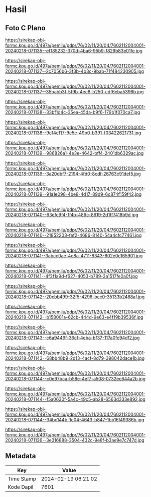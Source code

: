 # Hasil

## Foto C Plano

https://sirekap-obj-formc.kpu.go.id/497a/pemilu/pdpr/76/02/11/20/04/7602112004001-20240218-071135--ef185232-370d-4ba6-95b9-f829b83e01fe.jpg

https://sirekap-obj-formc.kpu.go.id/497a/pemilu/pdpr/76/02/11/20/04/7602112004001-20240218-071137--2c7056b6-3f3b-4b3c-9bab-71f484230905.jpg

https://sirekap-obj-formc.kpu.go.id/497a/pemilu/pdpr/76/02/11/20/04/7602112004001-20240218-071137--35babb3f-5f9b-4ec8-b250-cdf6eba5396b.jpg

https://sirekap-obj-formc.kpu.go.id/497a/pemilu/pdpr/76/02/11/20/04/7602112004001-20240218-071138--33bf1d4c-35ea-45da-b9f6-179b1f070ca7.jpg

https://sirekap-obj-formc.kpu.go.id/497a/pemilu/pdpr/76/02/11/20/04/7602112004001-20240218-071138--9c14e117-9e5e-49b0-b391-f03422621731.jpg

https://sirekap-obj-formc.kpu.go.id/497a/pemilu/pdpr/76/02/11/20/04/7602112004001-20240218-071139--986826a1-4e3e-4642-bff4-2401db6329ac.jpg

https://sirekap-obj-formc.kpu.go.id/497a/pemilu/pdpr/76/02/11/20/04/7602112004001-20240218-071139--3a20dbf7-2194-4fd0-8cdf-26763c91def5.jpg

https://sirekap-obj-formc.kpu.go.id/497a/pemilu/pdpr/76/02/11/20/04/7602112004001-20240218-071139--91a1e098-4be8-4d17-89d9-6c874f159f42.jpg

https://sirekap-obj-formc.kpu.go.id/497a/pemilu/pdpr/76/02/11/20/04/7602112004001-20240218-071140--63efc9f4-1f4b-489c-8619-2d1ff7418b9d.jpg

https://sirekap-obj-formc.kpu.go.id/497a/pemilu/pdpr/76/02/11/20/04/7602112004001-20240218-071140--21852203-fef2-4686-8140-54a4cfc77461.jpg

https://sirekap-obj-formc.kpu.go.id/497a/pemilu/pdpr/76/02/11/20/04/7602112004001-20240218-071141--3abcc0ae-4e8a-4711-8343-602e0c165901.jpg

https://sirekap-obj-formc.kpu.go.id/497a/pemilu/pdpr/76/02/11/20/04/7602112004001-20240218-071141--4f3f1a9d-f627-4053-b789-3a1517fe0a0f.jpg

https://sirekap-obj-formc.kpu.go.id/497a/pemilu/pdpr/76/02/11/20/04/7602112004001-20240218-071142--20cbb499-32f5-4296-bcc0-35133b2488af.jpg

https://sirekap-obj-formc.kpu.go.id/497a/pemilu/pdpr/76/02/11/20/04/7602112004001-20240218-071142--b158001a-62cb-444d-9e63-e4f19b39536f.jpg

https://sirekap-obj-formc.kpu.go.id/497a/pemilu/pdpr/76/02/11/20/04/7602112004001-20240218-071143--c6a9449f-36cf-4eba-bf37-117a0fc94df2.jpg

https://sirekap-obj-formc.kpu.go.id/497a/pemilu/pdpr/76/02/11/20/04/7602112004001-20240218-071143--68bb48b9-2d13-4acf-8d79-398042dace1b.jpg

https://sirekap-obj-formc.kpu.go.id/497a/pemilu/pdpr/76/02/11/20/04/7602112004001-20240218-071144--c0e97bca-b58e-4ef7-a508-0732ec644a2b.jpg

https://sirekap-obj-formc.kpu.go.id/497a/pemilu/pdpr/76/02/11/20/04/7602112004001-20240218-071144--f5a0630f-5a4c-49c5-ab28-6563d333e892.jpg

https://sirekap-obj-formc.kpu.go.id/497a/pemilu/pdpr/76/02/11/20/04/7602112004001-20240218-071144--34bc144b-1e04-4643-b847-1bb16f49386b.jpg

https://sirekap-obj-formc.kpu.go.id/497a/pemilu/pdpr/76/02/11/20/04/7602112004001-20240218-071136--3e316888-3504-432c-9e8f-b3ae9e7c747d.jpg


## Metadata

| Key        | Value               |
| ---------- | ------------------- |
| Time Stamp | 2024-02-19 06:21:02 |
| Kode Dapil | 7601                |



